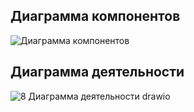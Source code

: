 ## Диаграмма компонентов
![Диаграмма компонентов](https://github.com/user-attachments/assets/f8ad6d3a-817d-42fa-bac4-5da9fd847729)
## Диаграмма деятельности
![8 Диаграмма деятельности drawio](https://github.com/user-attachments/assets/1053d14a-31f0-4f99-84a9-48a40e055fbe)
